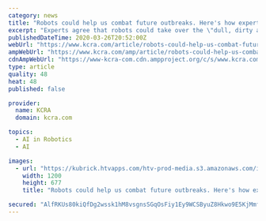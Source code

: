 ```yaml
---
category: news
title: "Robots could help us combat future outbreaks. Here's how experts wish they could help us now"
excerpt: "Experts agree that robots could take over the \"dull, dirty and dangerous\" jobs humans are currently fulfilling.Countries such as China have already deployed robots to assist with certain tasks during the outbreaks,"
publishedDateTime: 2020-03-26T20:52:00Z
webUrl: "https://www.kcra.com/article/robots-could-help-us-combat-future-outbreaks-here-s-how-experts-wish-they-could-help-us-now/31930291"
ampWebUrl: "https://www.kcra.com/amp/article/robots-could-help-us-combat-future-outbreaks-here-s-how-experts-wish-they-could-help-us-now/31930291"
cdnAmpWebUrl: "https://www-kcra-com.cdn.ampproject.org/c/s/www.kcra.com/amp/article/robots-could-help-us-combat-future-outbreaks-here-s-how-experts-wish-they-could-help-us-now/31930291"
type: article
quality: 48
heat: 48
published: false

provider:
  name: KCRA
  domain: kcra.com

topics:
  - AI in Robotics
  - AI

images:
  - url: "https://kubrick.htvapps.com/htv-prod-media.s3.amazonaws.com/images/robots-cnn-1585190672.jpg?crop=1.00xw:0.867xh;0,0.133xh&resize=1200:*"
    width: 1200
    height: 677
    title: "Robots could help us combat future outbreaks. Here's how experts wish they could help us now"

secured: "AlfRKUs80kiQfDg2wssk1hM8vsgnsSGqOsFiy1Ey9WCSByuZ8Hkwo9E5KjMmfpuevRYYwQG24ja9KyuVSYoCsIT3lCaqhCHNxZU+LRPrdElAz9pnUF4CH91Ce76xg5hflodKOsygZ/XaqZ5iU9jeWXMVeo//MD0P6etevxu5IFfVd7HCAcq4lAUPIaHg/AuVZNt4LMPCApDBN6HGeyXEZcxULqToV5hWBqKIKryyHyiRhtnTUn5C+Rwj/c/zNpAryEH3O+K+7zWCwq9PvtyJ84lFQkS1prYc4HWllS9xVvbSI0mvLW0wgHUfTP5Da7ma;I3eSYqJw3KBNzimyt5ZpgQ=="
---
```


